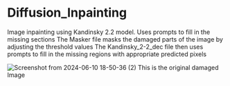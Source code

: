 # Diffusion_Inpainting
Image inpainting using Kandinsky 2.2 model. Uses prompts to fill in the missing sections
The Masker file masks the damaged parts of the image by adjusting the threshold values
The Kandinsky_2-2_dec file then uses prompts to fill in the missing regions with appropriate predicted pixels

![Screenshot from 2024-06-10 18-50-36 (2)](https://github.com/flint838/Diffusion_Inpainting/assets/80789060/72bd1a40-b711-4cc0-b6ed-9e4334b8080f)
This is the original damaged Image 
